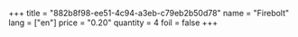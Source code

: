 +++
title = "882b8f98-ee51-4c94-a3eb-c79eb2b50d78"
name = "Firebolt"
lang = ["en"]
price = "0.20"
quantity = 4
foil = false
+++

